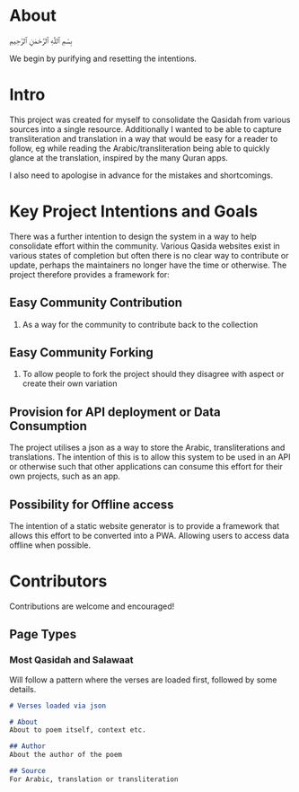 # About

بِسْمِ ٱللّٰهِ ٱلرَّحْمٰنِ ٱلرَّحِيمِ

We begin by purifying and resetting the intentions.

# Intro

This project was created for myself to consolidate the Qasidah from various sources into a single resource.
Additionally I wanted to be able to capture transliteration and translation in a way that would be easy for a reader to follow,
eg while reading the Arabic/transliteration being able to quickly glance at the translation, inspired by the many Quran apps.

I also need to apologise in advance for the mistakes and shortcomings.

# Key Project Intentions and Goals

There was a further intention to design the system in a way to help consolidate effort within the community.
Various Qasida websites exist in various states of completion
but often there is no clear way to contribute or update, perhaps the maintainers no longer have the time or otherwise.
The project therefore provides a framework for:

## Easy Community Contribution

1. As a way for the community to contribute back to the collection

## Easy Community Forking

1. To allow people to fork the project should they disagree with aspect or create their own variation

## Provision for API deployment or Data Consumption

The project utilises a json as a way to store the Arabic, transliterations and translations.
The intention of this is to allow this system to be used in an API or otherwise
such that other applications can consume this effort for their own projects, such as an app.

## Possibility for Offline access

The intention of a static website generator is to provide a framework that allows
this effort to be converted into a PWA. Allowing users to access data offline when possible.

# Contributors

Contributions are welcome and encouraged!

## Page Types

### Most Qasidah and Salawaat

Will follow a pattern where the verses are loaded first, followed by some details.

```md
# Verses loaded via json

# About
About to poem itself, context etc.

## Author
About the author of the poem

## Source
For Arabic, translation or transliteration
```

